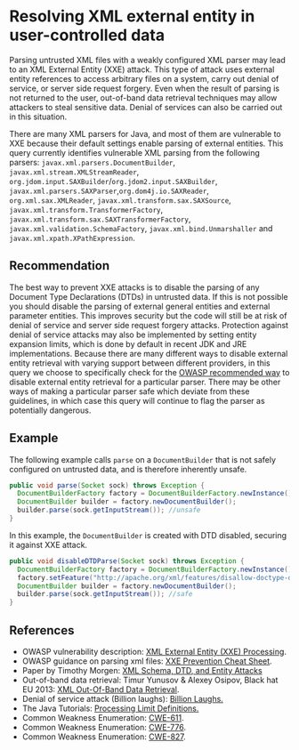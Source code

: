 # Resolving XML external entity in user-controlled data
Parsing untrusted XML files with a weakly configured XML parser may lead to an XML External Entity (XXE) attack. This type of attack uses external entity references to access arbitrary files on a system, carry out denial of service, or server side request forgery. Even when the result of parsing is not returned to the user, out-of-band data retrieval techniques may allow attackers to steal sensitive data. Denial of services can also be carried out in this situation.

There are many XML parsers for Java, and most of them are vulnerable to XXE because their default settings enable parsing of external entities. This query currently identifies vulnerable XML parsing from the following parsers: `javax.xml.parsers.DocumentBuilder`, `javax.xml.stream.XMLStreamReader`, `org.jdom.input.SAXBuilder`/`org.jdom2.input.SAXBuilder`, `javax.xml.parsers.SAXParser`,`org.dom4j.io.SAXReader`, `org.xml.sax.XMLReader`, `javax.xml.transform.sax.SAXSource`, `javax.xml.transform.TransformerFactory`, `javax.xml.transform.sax.SAXTransformerFactory`, `javax.xml.validation.SchemaFactory`, `javax.xml.bind.Unmarshaller` and `javax.xml.xpath.XPathExpression`.


## Recommendation
The best way to prevent XXE attacks is to disable the parsing of any Document Type Declarations (DTDs) in untrusted data. If this is not possible you should disable the parsing of external general entities and external parameter entities. This improves security but the code will still be at risk of denial of service and server side request forgery attacks. Protection against denial of service attacks may also be implemented by setting entity expansion limits, which is done by default in recent JDK and JRE implementations. Because there are many different ways to disable external entity retrieval with varying support between different providers, in this query we choose to specifically check for the [OWASP recommended way](https://cheatsheetseries.owasp.org/cheatsheets/XML_External_Entity_Prevention_Cheat_Sheet.html#java) to disable external entity retrieval for a particular parser. There may be other ways of making a particular parser safe which deviate from these guidelines, in which case this query will continue to flag the parser as potentially dangerous.


## Example
The following example calls `parse` on a `DocumentBuilder` that is not safely configured on untrusted data, and is therefore inherently unsafe.


```java
public void parse(Socket sock) throws Exception {
  DocumentBuilderFactory factory = DocumentBuilderFactory.newInstance();
  DocumentBuilder builder = factory.newDocumentBuilder();
  builder.parse(sock.getInputStream()); //unsafe
}

```
In this example, the `DocumentBuilder` is created with DTD disabled, securing it against XXE attack.


```java
public void disableDTDParse(Socket sock) throws Exception {
  DocumentBuilderFactory factory = DocumentBuilderFactory.newInstance();
  factory.setFeature("http://apache.org/xml/features/disallow-doctype-decl", true);
  DocumentBuilder builder = factory.newDocumentBuilder();
  builder.parse(sock.getInputStream()); //safe
}

```

## References
* OWASP vulnerability description: [XML External Entity (XXE) Processing](https://www.owasp.org/index.php/XML_External_Entity_(XXE)_Processing).
* OWASP guidance on parsing xml files: [XXE Prevention Cheat Sheet](https://cheatsheetseries.owasp.org/cheatsheets/XML_External_Entity_Prevention_Cheat_Sheet.html#java).
* Paper by Timothy Morgen: [XML Schema, DTD, and Entity Attacks](https://research.nccgroup.com/2014/05/19/xml-schema-dtd-and-entity-attacks-a-compendium-of-known-techniques/)
* Out-of-band data retrieval: Timur Yunusov &amp; Alexey Osipov, Black hat EU 2013: [XML Out-Of-Band Data Retrieval](https://www.slideshare.net/qqlan/bh-ready-v4).
* Denial of service attack (Billion laughs): [Billion Laughs.](https://en.wikipedia.org/wiki/Billion_laughs)
* The Java Tutorials: [Processing Limit Definitions.](https://docs.oracle.com/javase/tutorial/jaxp/limits/limits.html)
* Common Weakness Enumeration: [CWE-611](https://cwe.mitre.org/data/definitions/611.html).
* Common Weakness Enumeration: [CWE-776](https://cwe.mitre.org/data/definitions/776.html).
* Common Weakness Enumeration: [CWE-827](https://cwe.mitre.org/data/definitions/827.html).
